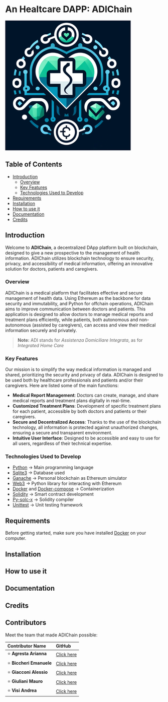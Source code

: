 # An Healtcare DAPP: ADIChain

![](https://github.com/Arianna6400/ADIChain/blob/master/docs/logo_adichain.png)

## Table of Contents

- [Introduction](#introduction)
    - [Overview](#overview)
    - [Key Features](#key-features)
    - [Technologies Used to Develop](#technologies-used-to-develop)
- [Requirements](#requirements)
- [Installation](#installation)
- [How to use it](#how-to-use-it)
- [Documentation](#documentation)
- [Credits](#credits)

## Introduction

Welcome to **ADIChain**, a decentralized DApp platform built on blockchain, designed to give a new prospective to the management of health information. ADIChain utilizes blockchain technology to ensure security, privacy, and accessibility of medical information, offering an innovative solution for doctors, patients and caregivers.

### Overview

ADIChain is a medical platform that facilitates effective and secure management of health data. Using Ethereum as the backbone for data security and immutability, and Python for offchain operations, ADIChain aims to improve communication between doctors and patients. This application is designed to allow doctors to manage medical reports and treatment plans efficiently, while patients, both autonomous and non-autonomous (assisted by caregivers), can access and view their medical information securely and privately.

> **Note:** ADI stands for *Assistenza Domiciliare Integrata*, as for *Integrated Home Care*

### Key Features

Our mission is to simplify the way medical information is managed and shared, prioritizing the security and privacy of data.
ADIChain is designed to be used both by healthcare professionals and patients and/or their caregivers. Here are listed some of the main functions:

- **Medical Report Management**: Doctors can create, manage, and share medical reports and treatment plans digitally in real-time.
- **Customized Treatment Plans**: Development of specific treatment plans for each patient, accessible by both doctors and patients or their caregivers.
- **Secure and Decentralized Access**: Thanks to the use of the blockchain technology, all information is protected against unauthorized changes, ensuring a secure and transparent environment.
- **Intuitive User Interface**: Designed to be accessible and easy to use for all users, regardless of their technical expertise.

### Technologies Used to Develop

- [Python](https://www.python.org/) -> Main programming language
- [Sqlite3](https://www.sqlite.org/) -> Database used
- [Ganache](https://archive.trufflesuite.com/ganache/) -> Personal blockchain as Ethereum simulator
- [Web3](https://web3py.readthedocs.io/en/stable/) -> Python library for interacting with Ethereum
- [Docker](https://www.docker.com/) and [Docker-compose](https://docs.docker.com/compose/) -> Containerization
- [Solidity](https://soliditylang.org/) -> Smart contract development
- [Py-solc-x](https://solcx.readthedocs.io/en/latest/) -> Solidity compiler
- [Unittest](https://docs.python.org/3/library/unittest.html) -> Unit testing framework

## Requirements

Before getting started, make sure you have installed [Docker](https://www.docker.com/) on your computer.

## Installation

## How to use it

## Documentation

## Credits

## Contributors
Meet the team that made ADIChain possible:

| Contributor Name      | GitHub                                  |
|:----------------------|:----------------------------------------|
| ⭐ **Agresta Arianna**    | [Click here](https://github.com/Arianna6400) |
| ⭐ **Biccheri Emanuele**  | [Click here](https://github.com/Emanuele1087650) |
| ⭐ **Giacconi Alessio**   | [Click here](https://github.com/AlessioGiacconi) |
| ⭐ **Giuliani Mauro**     | [Click here](https://github.com/Mau-Hub) |
| ⭐ **Visi Andrea**        | [Click here](https://github.com/Andreavisi1) |



